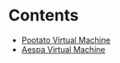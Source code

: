 # Contents

  - [Pootato Virtual Machine](https://github.com/s4mgoh/Writeups/blob/main/Pootato%20VM%20Penetration%20Testing/Pootato%20VM%20PT%20Writeup.md)
  - [Aespa Virtual Machine](https://github.com/s4mgoh/Writeups/blob/main/)
